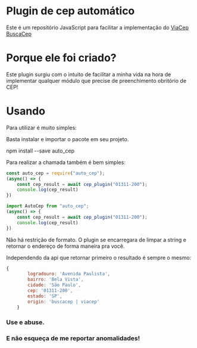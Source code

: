 # Plugin de cep automático 
Este é um repositório JavaScript para facilitar a implementação do 
[ViaCep](https://viacep.com.br)
[BuscaCep](http://apps.widenet.com.br/busca-cep/api/cep/)

# Porque ele foi criado?

Este plugin surgiu com o intuito de facilitar a minha vida na hora de implementar qualquer módulo que precise de preenchimento obritório de CEP! 

# Usando

Para utilizar é muito simples:

Basta instalar e importar o pacote em seu projeto.

npm install --save auto_cep


Para realizar a chamada também é bem simples: 

```javascript
const auto_cep = require("auto_cep");
(async() => {
    const cep_result = await cep_plugin("01311-200");
    console.log(cep_result)
})
```
```javascript
import AutoCep from "auto_cep";
(async() => {
    const cep_result = await cep_plugin("01311-200");
    console.log(cep_result)
})
```

Não há restrição de formato. O plugin se encarregara de limpar a string e retornar o endereço de forma maneira pra você.

Independendo da api que retornar primeiro o resultado é sempre o mesmo:
```javascript
{
        logradouro: 'Avenida Paulista',
        bairro: 'Bela Vista',
        cidade: 'São Paulo',
        cep: '01311-200',
        estado: 'SP',
        origin: 'buscacep | viacep'
    }
```

### Use e abuse. 

### E não esqueça de me reportar anomalidades!
